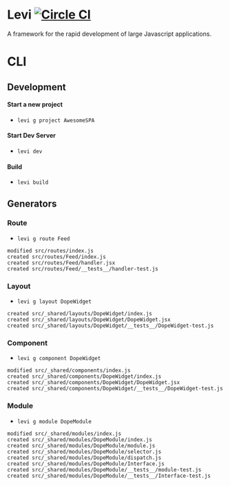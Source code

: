 # Levi [![Circle CI](https://circleci.com/gh/mboperator/redux-modules/tree/master.svg?style=svg)](https://circleci.com/gh/mboperator/levi/tree/master)

A framework for the rapid development of large Javascript applications.

# CLI

## Development

#### Start a new project
- `levi g project AwesomeSPA`

#### Start Dev Server
- `levi dev`

#### Build
- `levi build`

## Generators
### Route
- `levi g route Feed`
```
modified src/routes/index.js
created src/routes/Feed/index.js
created src/routes/Feed/handler.jsx
created src/routes/Feed/__tests__/handler-test.js
```

### Layout
- `levi g layout DopeWidget`
```
created src/_shared/layouts/DopeWidget/index.js
created src/_shared/layouts/DopeWidget/DopeWidget.jsx
created src/_shared/layouts/DopeWidget/__tests__/DopeWidget-test.js
```

### Component
- `levi g component DopeWidget`
```
modified src/_shared/components/index.js
created src/_shared/components/DopeWidget/index.js
created src/_shared/components/DopeWidget/DopeWidget.jsx
created src/_shared/components/DopeWidget/__tests__/DopeWidget-test.js
```

### Module
- `levi g module DopeModule`
```
modified src/_shared/modules/index.js
created src/_shared/modules/DopeModule/index.js
created src/_shared/modules/DopeModule/module.js
created src/_shared/modules/DopeModule/selector.js
created src/_shared/modules/DopeModule/dispatch.js
created src/_shared/modules/DopeModule/Interface.js
created src/_shared/modules/DopeModule/__tests__/module-test.js
created src/_shared/modules/DopeModule/__tests__/Interface-test.js
```
